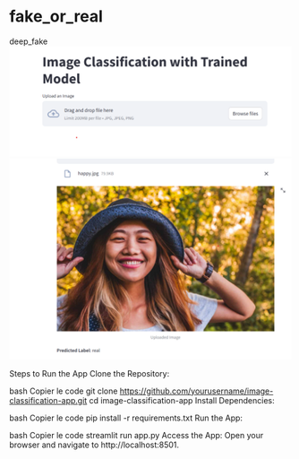 # fake_or_real
deep_fake
![alt text](image.png)![alt text](image-1.png)


Steps to Run the App
Clone the Repository:

bash
Copier le code
git clone https://github.com/yourusername/image-classification-app.git
cd image-classification-app
Install Dependencies:

bash
Copier le code
pip install -r requirements.txt
Run the App:

bash
Copier le code
streamlit run app.py
Access the App: Open your browser and navigate to http://localhost:8501.